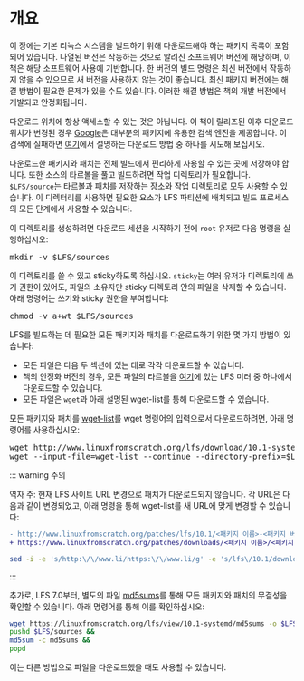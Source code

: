 # 개요

이 장에는 기본 리눅스 시스템을 빌드하기 위해 다운로드해야 하는 패키지 목록이 포함되어 있습니다. 나열된 버전은 작동하는 것으로 알려진 소프트웨어 버전에 해당하며, 이 책은 해당 소프트웨어 사용에 기반합니다. 한 버전의 빌드 명령은 최신 버전에서 작동하지 않을 수 있으므로 새 버전을 사용하지 않는 것이 좋습니다. 최신 패키지 버전에는 해결 방법이 필요한 문제가 있을 수도 있습니다. 이러한 해결 방법은 책의 개발 버전에서 개발되고 안정화됩니다.

다운로드 위치에 항상 액세스할 수 있는 것은 아닙니다. 이 책이 릴리즈된 이후 다운로드 위치가 변경된 경우 [Google](https://www.google.com/)은 대부분의 패키지에 유용한 검색 엔진을 제공합니다. 이 검색에 실패하면 [여기](http://www.linuxfromscratch.org/lfs/packages.html#packages)에서 설명하는 다운로드 방법 중 하나를 시도해 보십시오.

다운로드한 패키지와 패치는 전체 빌드에서 편리하게 사용할 수 있는 곳에 저장해야 합니다. 또한 소스의 타르볼을 풀고 빌드하려면 작업 디렉토리가 필요합니다. `$LFS/source`는 타르볼과 패치를 저장하는 장소와 작업 디렉토리로 모두 사용할 수 있습니다. 이 디렉터리를 사용하면 필요한 요소가 LFS 파티션에 배치되고 빌드 프로세스의 모든 단계에서 사용할 수 있습니다.

이 디렉토리를 생성하려면 다운로드 세션을 시작하기 전에 `root` 유저로 다음 명령을 실행하십시오:

<pre>mkdir -v $LFS/sources</pre>

이 디렉토리를 쓸 수 있고 sticky하도록 하십시오. `sticky`는 여러 유저가 디렉토리에 쓰기 권한이 있어도, 파일의 소유자만 sticky 디렉토리 안의 파일을 삭제할 수 있습니다. 아래 명령어는 쓰기와 sticky 권한을 부여합니다:

<pre>chmod -v a+wt $LFS/sources</pre>

LFS를 빌드하는 데 필요한 모든 패키지와 패치를 다운로드하기 위한 몇 가지 방법이 있습니다:

* 모든 파일은 다음 두 섹션에 있는 대로 각각 다운로드할 수 있습니다.
* 책의 안정화 버전의 경우, 모든 파일의 타르볼을 [여기](http://www.linuxfromscratch.org/mirrors.html#files)에 있는 LFS 미러 중 하나에서 다운로드할 수 있습니다.
* 모든 파일은 `wget`과 아래 설명된 wget-list를 통해 다운로드할 수 있습니다.

모든 패키지와 패치를 [wget-list](https://linuxfromscratch.org/lfs/view/10.1-systemd/wget-list)를 wget 명령어의 입력으로서 다운로드하려면, 아래 명령어를 사용하십시오:

<pre>wget http://www.linuxfromscratch.org/lfs/download/10.1-systemd/wget-list &&
wget --input-file=wget-list --continue --directory-prefix=$LFS/sources</pre>

::: warning 주의

역자 주: 현재 LFS 사이트 URL 변경으로 패치가 다운로드되지 않습니다. 각 URL은 다음과 같이 변경되었고, 아래 명령을 통해 wget-list를 새 URL에 맞게 변경할 수 있습니다:

```diff
- http://www.linuxfromscratch.org/patches/lfs/10.1/<패키지 이름>-<패키지 버전>-<패치 이름>.patch
+ https://www.linuxfromscratch.org/patches/downloads/<패키지 이름>/<패키지 이름>-<패키지 버전>-<패치 이름>.patch
```

```sh
sed -i -e 's/http:\/\/www.li/https:\/\/www.li/g' -e 's/lfs\/10.1/downloads/g' -e 's/downloads\/bzip2/downloads\/bzip2\/bzip2/' -e 's/downloads\/coreutils/downloads\/coreutils\/coreutils/' -e 's/downloads\/glibc/downloads\/glibc\/glibc/' -e 's/downloads\/kbd/downloads\/kbd\/kbd/' -e 's/downloads\/sysvinit/downloads\/sysvinit\/sysvinit/' -e 's/downloads\/systemd/downloads\/systemd\/systemd/' wget-list
```


:::

추가로, LFS 7.0부터, 별도의 파일 [md5sums](https://linuxfromscratch.org/lfs/view/10.1-systemd/md5sums)를 통해 모든 패키지와 패치의 무결성을 확인할 수 있습니다. 아래 명령어를 통해 이를 확인하십시오:
```sh
wget https://linuxfromscratch.org/lfs/view/10.1-systemd/md5sums -o $LFS/sources/md5sums &&
pushd $LFS/sources &&
md5sum -c md5sums &&
popd
```

이는 다른 방법으로 파일을 다운로드했을 때도 사용할 수 있습니다.
